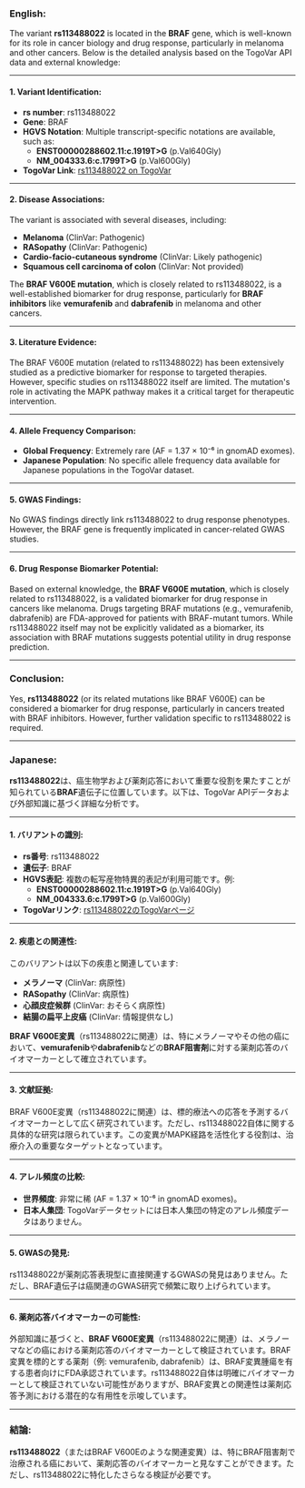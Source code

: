 ### English:
The variant **rs113488022** is located in the **BRAF** gene, which is well-known for its role in cancer biology and drug response, particularly in melanoma and other cancers. Below is the detailed analysis based on the TogoVar API data and external knowledge:

---

#### 1. **Variant Identification**:
- **rs number**: rs113488022  
- **Gene**: BRAF  
- **HGVS Notation**: Multiple transcript-specific notations are available, such as:
  - **ENST00000288602.11:c.1919T>G** (p.Val640Gly)
  - **NM_004333.6:c.1799T>G** (p.Val600Gly)  
- **TogoVar Link**: [rs113488022 on TogoVar](https://togovar.org/variant/rs113488022)

---

#### 2. **Disease Associations**:
The variant is associated with several diseases, including:
- **Melanoma** (ClinVar: Pathogenic)
- **RASopathy** (ClinVar: Pathogenic)
- **Cardio-facio-cutaneous syndrome** (ClinVar: Likely pathogenic)
- **Squamous cell carcinoma of colon** (ClinVar: Not provided)

The **BRAF V600E mutation**, which is closely related to rs113488022, is a well-established biomarker for drug response, particularly for **BRAF inhibitors** like **vemurafenib** and **dabrafenib** in melanoma and other cancers.

---

#### 3. **Literature Evidence**:
The BRAF V600E mutation (related to rs113488022) has been extensively studied as a predictive biomarker for response to targeted therapies. However, specific studies on rs113488022 itself are limited. The mutation's role in activating the MAPK pathway makes it a critical target for therapeutic intervention.

---

#### 4. **Allele Frequency Comparison**:
- **Global Frequency**: Extremely rare (AF = 1.37 × 10⁻⁶ in gnomAD exomes).  
- **Japanese Population**: No specific allele frequency data available for Japanese populations in the TogoVar dataset.

---

#### 5. **GWAS Findings**:
No GWAS findings directly link rs113488022 to drug response phenotypes. However, the BRAF gene is frequently implicated in cancer-related GWAS studies.

---

#### 6. **Drug Response Biomarker Potential**:
Based on external knowledge, the **BRAF V600E mutation**, which is closely related to rs113488022, is a validated biomarker for drug response in cancers like melanoma. Drugs targeting BRAF mutations (e.g., vemurafenib, dabrafenib) are FDA-approved for patients with BRAF-mutant tumors. While rs113488022 itself may not be explicitly validated as a biomarker, its association with BRAF mutations suggests potential utility in drug response prediction.

---

### Conclusion:
Yes, **rs113488022** (or its related mutations like BRAF V600E) can be considered a biomarker for drug response, particularly in cancers treated with BRAF inhibitors. However, further validation specific to rs113488022 is required.

---

### Japanese:
**rs113488022**は、癌生物学および薬剤応答において重要な役割を果たすことが知られている**BRAF**遺伝子に位置しています。以下は、TogoVar APIデータおよび外部知識に基づく詳細な分析です。

---

#### 1. **バリアントの識別**:
- **rs番号**: rs113488022  
- **遺伝子**: BRAF  
- **HGVS表記**: 複数の転写産物特異的表記が利用可能です。例:
  - **ENST00000288602.11:c.1919T>G** (p.Val640Gly)
  - **NM_004333.6:c.1799T>G** (p.Val600Gly)  
- **TogoVarリンク**: [rs113488022のTogoVarページ](https://togovar.org/variant/rs113488022)

---

#### 2. **疾患との関連性**:
このバリアントは以下の疾患と関連しています:
- **メラノーマ** (ClinVar: 病原性)
- **RASopathy** (ClinVar: 病原性)
- **心顔皮症候群** (ClinVar: おそらく病原性)
- **結腸の扁平上皮癌** (ClinVar: 情報提供なし)

**BRAF V600E変異**（rs113488022に関連）は、特にメラノーマやその他の癌において、**vemurafenib**や**dabrafenib**などの**BRAF阻害剤**に対する薬剤応答のバイオマーカーとして確立されています。

---

#### 3. **文献証拠**:
BRAF V600E変異（rs113488022に関連）は、標的療法への応答を予測するバイオマーカーとして広く研究されています。ただし、rs113488022自体に関する具体的な研究は限られています。この変異がMAPK経路を活性化する役割は、治療介入の重要なターゲットとなっています。

---

#### 4. **アレル頻度の比較**:
- **世界頻度**: 非常に稀 (AF = 1.37 × 10⁻⁶ in gnomAD exomes)。  
- **日本人集団**: TogoVarデータセットには日本人集団の特定のアレル頻度データはありません。

---

#### 5. **GWASの発見**:
rs113488022が薬剤応答表現型に直接関連するGWASの発見はありません。ただし、BRAF遺伝子は癌関連のGWAS研究で頻繁に取り上げられています。

---

#### 6. **薬剤応答バイオマーカーの可能性**:
外部知識に基づくと、**BRAF V600E変異**（rs113488022に関連）は、メラノーマなどの癌における薬剤応答のバイオマーカーとして検証されています。BRAF変異を標的とする薬剤（例: vemurafenib, dabrafenib）は、BRAF変異腫瘍を有する患者向けにFDA承認されています。rs113488022自体は明確にバイオマーカーとして検証されていない可能性がありますが、BRAF変異との関連性は薬剤応答予測における潜在的な有用性を示唆しています。

---

### 結論:
**rs113488022**（またはBRAF V600Eのような関連変異）は、特にBRAF阻害剤で治療される癌において、薬剤応答のバイオマーカーと見なすことができます。ただし、rs113488022に特化したさらなる検証が必要です。